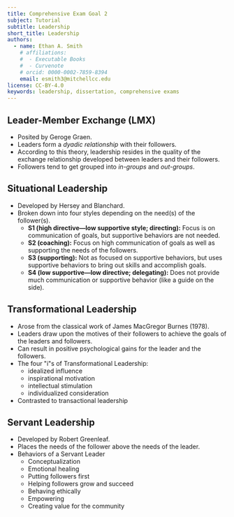 ```yaml
---
title: Comprehensive Exam Goal 2
subject: Tutorial
subtitle: Leadership
short_title: Leadership
authors:
  - name: Ethan A. Smith
    # affiliations:
    #  - Executable Books
    #  - Curvenote
    # orcid: 0000-0002-7859-8394
    email: esmith3@mitchellcc.edu
license: CC-BY-4.0
keywords: leadership, dissertation, comprehensive exams
---
```


## Leader-Member Exchange (LMX)
* Posited by Geroge Graen.
* Leaders form a *dyadic relationship* with their followers.
* According to this theory, leadership resides in the quality of the exchange relationship developed between leaders and their followers.
* Followers tend to get grouped into *in-groups* and *out-groups*. 

## Situational Leadership
* Developed by Hersey and Blanchard.
* Broken down into four styles depending on the need(s) of the follower(s).
  * **S1 (high directive—low supportive style; directing):** Focus is on communication of goals, but supportive behaviors are not needed.
  * **S2 (coaching):** Focus on high communication of goals as well as supporting the needs of the followers.
  * **S3 (supporting):** Not as focused on supportive behaviors, but uses supportive behaviors to bring out skills and accomplish goals.
  * **S4 (low supportive—low directive; delegating):** Does not provide much communication or supportive behavior (like a guide on the side).

## Transformational Leadership
* Arose from the classical work of James MacGregor Burnes (1978). 
* Leaders draw upon the motives of their followers to achieve the goals of the leaders and followers.
* Can result in positive psychological gains for the leader and the followers.
* The four "i"s of Transformational Leadership:
  * idealized influence
  * inspirational motivation
  * intellectual stimulation
  * individualized consideration
* Contrasted to transactional leadership

## Servant Leadership
* Developed by Robert Greenleaf.
* Places the needs of the follower above the needs of the leader.
* Behaviors of a Servant Leader
  * Conceptualization
  * Emotional healing
  * Putting followers first
  * Helping followers grow and succeed
  * Behaving ethically
  * Empowering
  * Creating value for the community